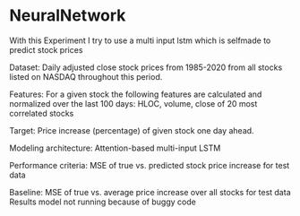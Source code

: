 # NeuralNetwork
With this Experiment I try to use a multi input lstm which is selfmade to predict stock prices

Dataset: Daily adjusted close stock prices from 1985-2020 from all stocks listed on NASDAQ throughout this period.

Features: For a given stock the following features are calculated and normalized over the last 100 days: HLOC, volume, close of 20 most correlated stocks

Target: Price increase (percentage) of given stock one day ahead.

Modeling architecture: 
Attention-based multi-input LSTM

Performance criteria: 
MSE of true vs. predicted stock price increase for test data

Baseline: 
MSE of true vs. average price increase over all stocks for test data
Results
model not running because of buggy code